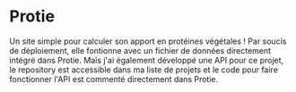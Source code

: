 # Protie

Un site simple pour calculer son apport en protéines végétales ! Par soucis de déploiement, elle fontionne avec un fichier de données directement intégré dans Protie. Mais j'ai également développé une API pour ce projet, le repository est accessible dans ma liste de projets et le code pour faire fonctionner l'API est commenté directement dans Protie. 
